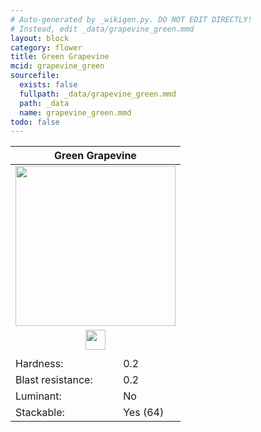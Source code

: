 ```yaml
---
# Auto-generated by _wikigen.py. DO NOT EDIT DIRECTLY!
# Instead, edit _data/grapevine_green.mmd
layout: block
category: flower
title: Green Grapevine
mcid: grapevine_green
sourcefile:
  exists: false
  fullpath: _data/grapevine_green.mmd
  path: _data
  name: grapevine_green.mmd
todo: false
---
```


<table class="block-info"><thead><tr>
<th colspan=2>Green Grapevine</th>
</tr></thead><tbody>
<tr><td colspan=2 class="cell-image-big" style="text-align:center"><img src="/allotment/img/textures/allotment/grapevine_green.png" width="256" height="256" alt="" class="preview-icon"></td></tr>
<tr><td colspan=2 class="cell-image-small" style="text-align:center"><img src="/allotment/img/inventory_textures/allotment/grapevine_green.png" width="32" height="32" alt="" class="inventory-icon"></td></tr>
<tr><td colspan=2 style="text-align:center"><span class="tool-info tool-none tool-level-0" title="Does not require or break faster with any tool"></span></td></tr>
<tr><td>Hardness:</td><td>0.2</td></tr>
<tr><td>Blast resistance:</td><td>0.2</td></tr>
<tr><td>Luminant:</td><td>No</td></tr>
<tr><td>Stackable:</td><td>Yes (64)</td></tr>
</tbody></table>

